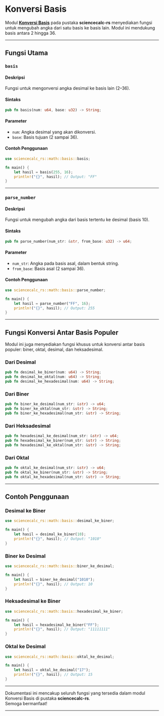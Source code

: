 # Konversi Basis

Modul [**Konversi Basis**](../src/math/basis.rs) pada pustaka **sciencecalc-rs** menyediakan fungsi untuk mengubah angka dari satu basis ke basis lain. Modul ini mendukung basis antara 2 hingga 36.

---

## Fungsi Utama

### `basis`

#### Deskripsi
Fungsi untuk mengonversi angka desimal ke basis lain (2–36).

#### Sintaks
```rust
pub fn basis(num: u64, base: u32) -> String;
```

#### Parameter
- `num`: Angka desimal yang akan dikonversi.
- `base`: Basis tujuan (2 sampai 36).

#### Contoh Penggunaan
```rust
use sciencecalc_rs::math::basis::basis;

fn main() {
    let hasil = basis(255, 16);
    println!("{}", hasil); // Output: "FF"
}
```

---

### `parse_number`

#### Deskripsi
Fungsi untuk mengubah angka dari basis tertentu ke desimal (basis 10).

#### Sintaks
```rust
pub fn parse_number(num_str: &str, from_base: u32) -> u64;
```

#### Parameter
- `num_str`: Angka pada basis asal, dalam bentuk string.
- `from_base`: Basis asal (2 sampai 36).

#### Contoh Penggunaan
```rust
use sciencecalc_rs::math::basis::parse_number;

fn main() {
    let hasil = parse_number("FF", 16);
    println!("{}", hasil); // Output: 255
}
```

---

## Fungsi Konversi Antar Basis Populer

Modul ini juga menyediakan fungsi khusus untuk konversi antar basis populer: biner, oktal, desimal, dan heksadesimal.

### Dari Desimal

```rust
pub fn desimal_ke_biner(num: u64) -> String;
pub fn desimal_ke_oktal(num: u64) -> String;
pub fn desimal_ke_hexadesimal(num: u64) -> String;
```

### Dari Biner

```rust
pub fn biner_ke_desimal(num_str: &str) -> u64;
pub fn biner_ke_oktal(num_str: &str) -> String;
pub fn biner_ke_hexadesimal(num_str: &str) -> String;
```

### Dari Heksadesimal

```rust
pub fn hexadesimal_ke_desimal(num_str: &str) -> u64;
pub fn hexadesimal_ke_biner(num_str: &str) -> String;
pub fn hexadesimal_ke_oktal(num_str: &str) -> String;
```

### Dari Oktal

```rust
pub fn oktal_ke_desimal(num_str: &str) -> u64;
pub fn oktal_ke_biner(num_str: &str) -> String;
pub fn oktal_ke_hexadesimal(num_str: &str) -> String;
```

---

## Contoh Penggunaan

### Desimal ke Biner
```rust
use sciencecalc_rs::math::basis::desimal_ke_biner;

fn main() {
    let hasil = desimal_ke_biner(10);
    println!("{}", hasil); // Output: "1010"
}
```

### Biner ke Desimal
```rust
use sciencecalc_rs::math::basis::biner_ke_desimal;

fn main() {
    let hasil = biner_ke_desimal("1010");
    println!("{}", hasil); // Output: 10
}
```

### Heksadesimal ke Biner
```rust
use sciencecalc_rs::math::basis::hexadesimal_ke_biner;

fn main() {
    let hasil = hexadesimal_ke_biner("FF");
    println!("{}", hasil); // Output: "11111111"
}
```

### Oktal ke Desimal
```rust
use sciencecalc_rs::math::basis::oktal_ke_desimal;

fn main() {
    let hasil = oktal_ke_desimal("17");
    println!("{}", hasil); // Output: 15
}
```

---

Dokumentasi ini mencakup seluruh fungsi yang tersedia dalam modul Konversi Basis di pustaka **sciencecalc-rs**.  
Semoga bermanfaat!

---
